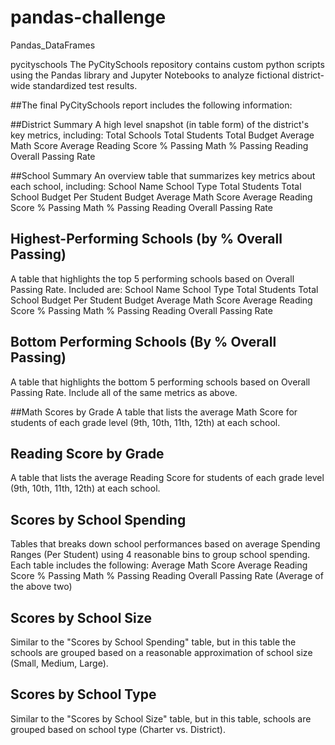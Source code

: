 # pandas-challenge
Pandas_DataFrames

pycityschools
The PyCitySchools repository contains custom python scripts using the Pandas library and Jupyter Notebooks to analyze fictional district-wide standardized test results.

##The final PyCitySchools report includes the following information:

##District Summary
A high level snapshot (in table form) of the district's key metrics, including:
Total Schools
Total Students
Total Budget
Average Math Score
Average Reading Score
% Passing Math
% Passing Reading
Overall Passing Rate

##School Summary
An overview table that summarizes key metrics about each school, including:
School Name
School Type
Total Students
Total School Budget
Per Student Budget
Average Math Score
Average Reading Score
% Passing Math
% Passing Reading
Overall Passing Rate 

## Highest-Performing Schools (by % Overall Passing)
A table that highlights the top 5 performing schools based on Overall Passing Rate. Included are:
School Name
School Type
Total Students
Total School Budget
Per Student Budget
Average Math Score
Average Reading Score
% Passing Math
% Passing Reading
Overall Passing Rate

## Bottom Performing Schools (By % Overall Passing)
A table that highlights the bottom 5 performing schools based on Overall Passing Rate. Include all of the same metrics as above.

##Math Scores by Grade
A table that lists the average Math Score for students of each grade level (9th, 10th, 11th, 12th) at each school.

## Reading Score by Grade 

A table that lists the average Reading Score for students of each grade level (9th, 10th, 11th, 12th) at each school.
## Scores by School Spending

Tables that breaks down school performances based on average Spending Ranges (Per Student) using 4 reasonable bins to group school spending. Each table includes the following:
Average Math Score
Average Reading Score
% Passing Math
% Passing Reading
Overall Passing Rate (Average of the above two)

## Scores by School Size
Similar to the "Scores by School Spending" table, but in this table the schools are grouped based on a reasonable approximation of school size (Small, Medium, Large).

## Scores by School Type
Similar to the "Scores by School Size" table, but in this table, schools are grouped based on school type (Charter vs. District).
